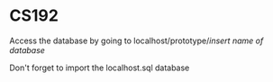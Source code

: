 # CS192

Access the database by going to
localhost/prototype/*insert name of database*

Don't forget to import the localhost.sql database
